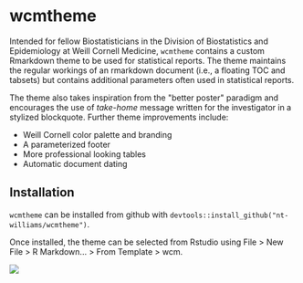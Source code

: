 # wcmtheme

Intended for fellow Biostatisticians in the Division of Biostatistics and Epidemiology at Weill Cornell Medicine, `wcmtheme` contains a custom Rmarkdown theme to be used for statistical reports. The theme maintains the regular workings of an rmarkdown document (i.e., a floating TOC and tabsets) but contains additional parameters often used in statistical reports. 

The theme also takes inspiration from the "better poster" paradigm and encourages the use of *take-home* message written for the investigator in a stylized blockquote. Further theme improvements include: 

- Weill Cornell color palette and branding
- A parameterized footer
- More professional looking tables
- Automatic document dating

## Installation

`wcmtheme` can be installed from github with `devtools::install_github("nt-williams/wcmtheme")`. 

Once installed, the theme can be selected from Rstudio using File > New File > R Markdown... > From Template > wcm.

![](https://i.imgur.com/zsnFpHZ.png)
